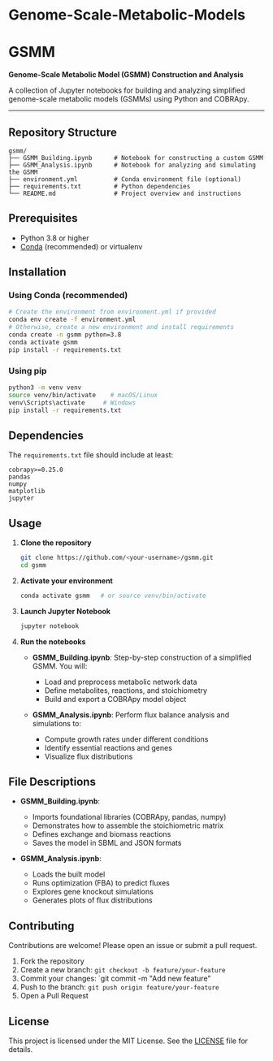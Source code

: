 # Genome-Scale-Metabolic-Models

# GSMM

**Genome-Scale Metabolic Model (GSMM) Construction and Analysis**

A collection of Jupyter notebooks for building and analyzing simplified genome-scale metabolic models (GSMMs) using Python and COBRApy.

---

## Repository Structure

```
gsmm/   
├── GSMM_Building.ipynb      # Notebook for constructing a custom GSMM
├── GSMM_Analysis.ipynb      # Notebook for analyzing and simulating the GSMM
├── environment.yml          # Conda environment file (optional)
├── requirements.txt         # Python dependencies
└── README.md                # Project overview and instructions
```

## Prerequisites

* Python 3.8 or higher
* [Conda](https://docs.conda.io/) (recommended) or virtualenv

## Installation

### Using Conda (recommended)

```bash
# Create the environment from environment.yml if provided
conda env create -f environment.yml
# Otherwise, create a new environment and install requirements
conda create -n gsmm python=3.8
conda activate gsmm
pip install -r requirements.txt
```

### Using pip

```bash
python3 -m venv venv
source venv/bin/activate    # macOS/Linux
venv\Scripts\activate     # Windows
pip install -r requirements.txt
```

## Dependencies

The `requirements.txt` file should include at least:

```
cobrapy>=0.25.0
pandas
numpy
matplotlib
jupyter
```

## Usage

1. **Clone the repository**

   ```bash
   git clone https://github.com/<your-username>/gsmm.git
   cd gsmm
   ```

2. **Activate your environment**

   ```bash
   conda activate gsmm   # or source venv/bin/activate
   ```

3. **Launch Jupyter Notebook**

   ```bash
   jupyter notebook
   ```

4. **Run the notebooks**

   * **GSMM\_Building.ipynb**: Step-by-step construction of a simplified GSMM. You will:

     * Load and preprocess metabolic network data
     * Define metabolites, reactions, and stoichiometry
     * Build and export a COBRApy model object

   * **GSMM\_Analysis.ipynb**: Perform flux balance analysis and simulations to:

     * Compute growth rates under different conditions
     * Identify essential reactions and genes
     * Visualize flux distributions

## File Descriptions

* **GSMM\_Building.ipynb**:

  * Imports foundational libraries (COBRApy, pandas, numpy)
  * Demonstrates how to assemble the stoichiometric matrix
  * Defines exchange and biomass reactions
  * Saves the model in SBML and JSON formats

* **GSMM\_Analysis.ipynb**:

  * Loads the built model
  * Runs optimization (FBA) to predict fluxes
  * Explores gene knockout simulations
  * Generates plots of flux distributions

## Contributing

Contributions are welcome! Please open an issue or submit a pull request.

1. Fork the repository
2. Create a new branch: `git checkout -b feature/your-feature`
3. Commit your changes: \`git commit -m "Add new feature"
4. Push to the branch: `git push origin feature/your-feature`
5. Open a Pull Request

## License

This project is licensed under the MIT License. See the [LICENSE](LICENSE) file for details.
